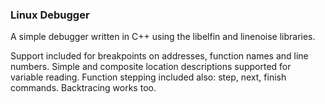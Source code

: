 ### Linux Debugger

A simple debugger written in C++ using the libelfin and linenoise libraries.

Support included for breakpoints on addresses, function names and line numbers. Simple and composite location descriptions supported for variable reading. Function stepping included also: step, next, finish commands. Backtracing works too.
